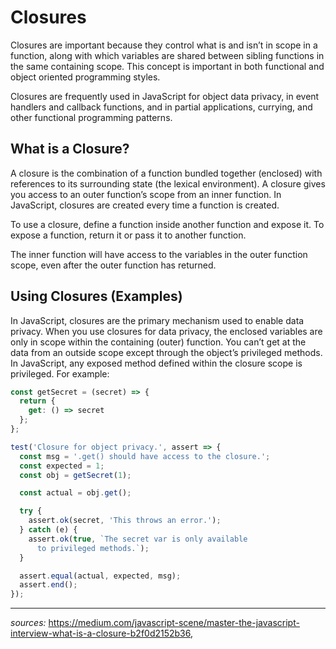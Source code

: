 # Closures

Closures are important because they control what is and isn’t in scope in a function, along with which variables are shared between sibling functions in the same containing scope. This concept is important in both functional and object oriented programming styles.

Closures are frequently used in JavaScript for object data privacy, in event handlers and callback functions, and in partial applications, currying, and other functional programming patterns.

## What is a Closure?
A closure is the combination of a function bundled together (enclosed) with references to its surrounding state (the lexical environment). A closure gives you access to an outer function’s scope from an inner function. In JavaScript, closures are created every time a function is created.

To use a closure, define a function inside another function and expose it. To expose a function, return it or pass it to another function.

The inner function will have access to the variables in the outer function scope, even after the outer function has returned.

## Using Closures (Examples)
In JavaScript, closures are the primary mechanism used to enable data privacy. When you use closures for data privacy, the enclosed variables are only in scope within the containing (outer) function. You can’t get at the data from an outside scope except through the object’s privileged methods. In JavaScript, any exposed method defined within the closure scope is privileged. For example:

```javascript
const getSecret = (secret) => {
  return {
    get: () => secret
  };
};

test('Closure for object privacy.', assert => {
  const msg = '.get() should have access to the closure.';
  const expected = 1;
  const obj = getSecret(1);

  const actual = obj.get();

  try {
    assert.ok(secret, 'This throws an error.');
  } catch (e) {
    assert.ok(true, `The secret var is only available
      to privileged methods.`);
  }

  assert.equal(actual, expected, msg);
  assert.end();
});
```


---
_sources:_ https://medium.com/javascript-scene/master-the-javascript-interview-what-is-a-closure-b2f0d2152b36, 